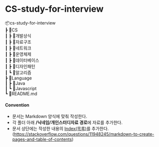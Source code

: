 # CS-study-for-interview

📦cs-study-for-interview  
 ┣ 📂CS  
 ┃ ┣ 📂개발상식  
 ┃ ┣ 📂자료구조  
 ┃ ┣ 📂네트워크  
 ┃ ┣ 📂운영체제  
 ┃ ┣ 📂데이터베이스  
 ┃ ┣ 📂디자인패턴  
 ┃ ┗ 📂알고리즘  
 ┣ 📂Language   
 ┃ ┣ 📂Java  
 ┃ ┗ 📂Javascript  
 ┗ 📜README.md     
 
#### Convention
* 문서는 Markdown 양식에 맞춰 작성한다.
* 각 폴더 아래 **/닉네임/개인스터디자료 경로**에 자료를 추가한다.
* 문서 상단에는 작성한 내용의 <u>Index(목록)</u>를 추가한다. (https://stackoverflow.com/questions/11948245/markdown-to-create-pages-and-table-of-contents)
